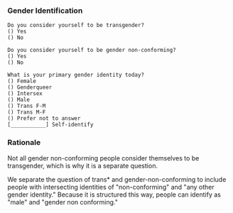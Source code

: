### Gender Identification

    Do you consider yourself to be transgender?
    () Yes
    () No

    Do you consider yourself to be gender non-conforming?
    () Yes
    () No

    What is your primary gender identity today?
    () Female
    () Genderqueer
    () Intersex
    () Male
    () Trans F-M
    () Trans M-F
    () Prefer not to answer
    [___________] Self-identify


### Rationale
Not all gender non-conforming people consider themselves to be transgender, which is why it is a separate question.

We separate the question of trans* and gender-non-conforming to include people with intersecting identities of "non-conforming" and "any other gender identity."  Because it is structured this way, people can identify as "male" and "gender non conforming."
